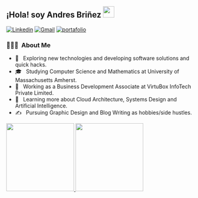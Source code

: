 <h2>¡Hola!  soy Andres Briñez  <img src="https://raw.githubusercontent.com/iampavangandhi/iampavangandhi/master/gifs/Hi.gif" width="30px"></h2>

[![Linkedin](https://img.shields.io/badge/-LinkedIn-blue?style=flat&logo=Linkedin&logoColor=white)](https://www.linkedin.com/in/andres-bri%C3%B1ez/)
[![Gmail](https://img.shields.io/badge/-Gmail-c14438?style=flat&logo=Gmail&logoColor=white)](mailto:brinezlopez08@gmail.com)
<a href="https://andres-brinez.github.io/proyecto-portafolio/" target="_blank"><img alt="portafolio" src="https://img.shields.io/badge/Website-Portafolio-007ACC"></a>

<h3> 👨🏻‍💻 &nbsp;About Me </h3>

- 🤔 &nbsp; Exploring new technologies and developing software solutions and quick hacks.
- 🎓 &nbsp; Studying Computer Science and Mathematics at University of Massachusetts Amherst.
- 💼 &nbsp; Working as a Business Development Associate at VirtuBox InfoTech Private Limited.
- 🌱 &nbsp; Learning more about Cloud Architecture, Systems Design and Artificial Intelligence.
- ✍️ &nbsp; Pursuing Graphic Design and Blog Writing as hobbies/side hustles.


<a href="https://github.com/AVS1508">
  <img height="180em" src="https://github-readme-stats.vercel.app/api?username=andres-brinez&theme==buefy&show_icons=true" />
  <img height="180em" src="https://github-readme-stats.vercel.app/api/top-langs/?username=andres-brinez&themebuefy&layout=compact" />
</a>







